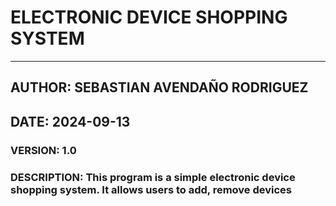 # ELECTRONIC DEVICE SHOPPING SYSTEM

___

## AUTHOR: SEBASTIAN AVENDAÑO RODRIGUEZ

## DATE: 2024-09-13

### VERSION: 1.0

### DESCRIPTION: This program is a simple electronic device shopping system. It allows users to add, remove devices
